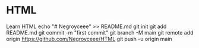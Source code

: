 # HTML
Learn HTML
echo "# Negroyceee" >> README.md
git init
git add README.md
git commit -m "first commit"
git branch -M main
git remote add origin https://github.com/Negroyceee/HTML
git push -u origin main
